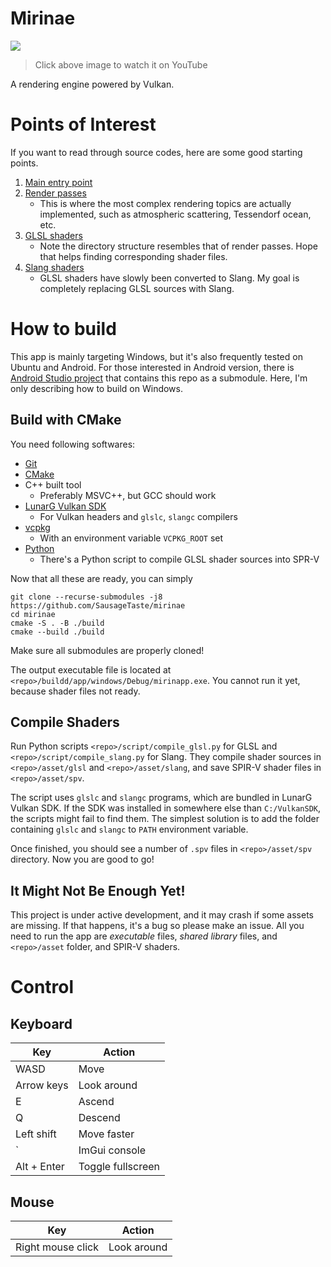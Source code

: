 # Mirinae

<div align="left">
      <a href="https://www.youtube.com/watch?v=U9A9zl4I_Kk">
         <img src="https://img.youtube.com/vi/U9A9zl4I_Kk/maxresdefault.jpg">
      </a>
</div>

> Click above image to watch it on YouTube

A rendering engine powered by Vulkan.

# Points of Interest

If you want to read through source codes, here are some good starting points.

1. [Main entry point](/app/sdl/main.cpp)
1. [Render passes](/lib/vulkan/src/renderpass)
    - This is where the most complex rendering topics are actually implemented, such as atmospheric scattering, Tessendorf ocean, etc.
1. [GLSL shaders](/asset/glsl)
    - Note the directory structure resembles that of render passes. Hope that helps finding corresponding shader files.
1. [Slang shaders](/asset/slang)
    - GLSL shaders have slowly been converted to Slang. My goal is completely replacing GLSL sources with Slang.

# How to build

This app is mainly targeting Windows, but it's also frequently tested on Ubuntu and Android.
For those interested in Android version, there is [Android Studio project](https://github.com/SausageTaste/Mirinae-Android) that contains this repo as a submodule.
Here, I'm only describing how to build on Windows.

## Build with CMake

You need following softwares:

* [Git](https://git-scm.com/)
* [CMake](https://cmake.org/download/)
* C++ built tool
    * Preferably MSVC++, but GCC should work
* [LunarG Vulkan SDK](https://vulkan.lunarg.com/)
    * For Vulkan headers and `glslc`, `slangc` compilers
* [vcpkg](https://github.com/microsoft/vcpkg)
    * With an environment variable `VCPKG_ROOT` set
* [Python](https://www.python.org/downloads/)
    * There's a Python script to compile GLSL shader sources into SPR-V

Now that all these are ready, you can simply

```
git clone --recurse-submodules -j8 https://github.com/SausageTaste/mirinae
cd mirinae
cmake -S . -B ./build
cmake --build ./build
```

Make sure all submodules are properly cloned!

The output executable file is located at `<repo>/buildd/app/windows/Debug/mirinapp.exe`. You cannot run it yet, because shader files not ready.

## Compile Shaders

Run Python scripts `<repo>/script/compile_glsl.py` for GLSL and `<repo>/script/compile_slang.py` for Slang.
They compile shader sources in `<repo>/asset/glsl` and `<repo>/asset/slang`, and save SPIR-V shader files in `<repo>/asset/spv`.

The script uses `glslc` and `slangc` programs, which are bundled in LunarG Vulkan SDK.
If the SDK was installed in somewhere else than `C:/VulkanSDK`, the scripts might fail to find them.
The simplest solution is to add the folder containing `glslc` and `slangc` to `PATH` environment variable.

Once finished, you should see a number of `.spv` files in `<repo>/asset/spv` directory.
Now you are good to go!

## It Might Not Be Enough Yet!

This project is under active development, and it may crash if some assets are missing.
If that happens, it's a bug so please make an issue.
All you need to run the app are *executable* files, *shared library* files, and `<repo>/asset` folder, and SPIR-V shaders.

# Control

## Keyboard

|Key |Action
|- |-
|WASD |Move
|Arrow keys |Look around
|E |Ascend
|Q |Descend
|Left shift |Move faster
|` |ImGui console
|Alt + Enter |Toggle fullscreen

## Mouse

|Key |Action
|- |-
|Right mouse click |Look around
